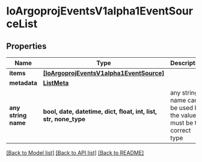 # IoArgoprojEventsV1alpha1EventSourceList


## Properties
Name | Type | Description | Notes
------------ | ------------- | ------------- | -------------
**items** | [**[IoArgoprojEventsV1alpha1EventSource]**](IoArgoprojEventsV1alpha1EventSource.md) |  | [optional] 
**metadata** | [**ListMeta**](ListMeta.md) |  | [optional] 
**any string name** | **bool, date, datetime, dict, float, int, list, str, none_type** | any string name can be used but the value must be the correct type | [optional]

[[Back to Model list]](../README.md#documentation-for-models) [[Back to API list]](../README.md#documentation-for-api-endpoints) [[Back to README]](../README.md)


